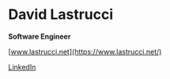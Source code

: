 # David Lastrucci

**Software Engineer**

[www.lastrucci.net](https://www.lastrucci.net/)

[LinkedIn](https://www.linkedin.com/in/david-lastrucci/)

